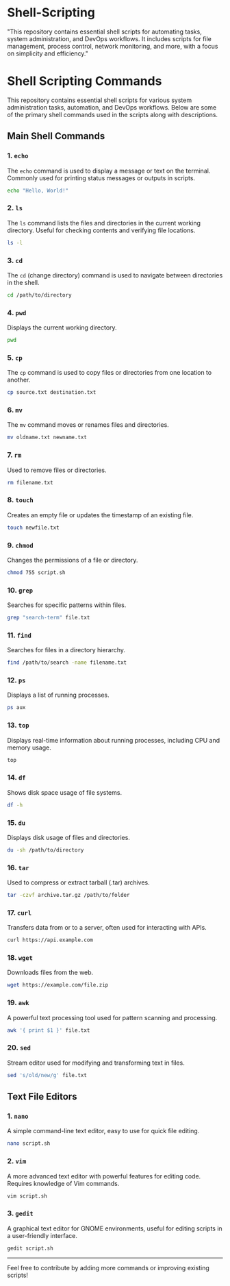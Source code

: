 # Shell-Scripting
"This repository contains essential shell scripts for automating tasks, system administration, and DevOps workflows. It includes scripts for file management, process control, network monitoring, and more, with a focus on simplicity and efficiency."

# Shell Scripting Commands

This repository contains essential shell scripts for various system administration tasks, automation, and DevOps workflows. Below are some of the primary shell commands used in the scripts along with descriptions.

## Main Shell Commands

### 1. `echo`
The `echo` command is used to display a message or text on the terminal. Commonly used for printing status messages or outputs in scripts.

```bash
echo "Hello, World!"
```

### 2. `ls`
The `ls` command lists the files and directories in the current working directory. Useful for checking contents and verifying file locations.

```bash
ls -l
```

### 3. `cd`
The `cd` (change directory) command is used to navigate between directories in the shell.

```bash
cd /path/to/directory
```

### 4. `pwd`
Displays the current working directory.

```bash
pwd
```

### 5. `cp`
The `cp` command is used to copy files or directories from one location to another.

```bash
cp source.txt destination.txt
```

### 6. `mv`
The `mv` command moves or renames files and directories.

```bash
mv oldname.txt newname.txt
```

### 7. `rm`
Used to remove files or directories.

```bash
rm filename.txt
```

### 8. `touch`
Creates an empty file or updates the timestamp of an existing file.

```bash
touch newfile.txt
```

### 9. `chmod`
Changes the permissions of a file or directory.

```bash
chmod 755 script.sh
```

### 10. `grep`
Searches for specific patterns within files.

```bash
grep "search-term" file.txt
```

### 11. `find`
Searches for files in a directory hierarchy.

```bash
find /path/to/search -name filename.txt
```

### 12. `ps`
Displays a list of running processes.

```bash
ps aux
```

### 13. `top`
Displays real-time information about running processes, including CPU and memory usage.

```bash
top
```

### 14. `df`
Shows disk space usage of file systems.

```bash
df -h
```

### 15. `du`
Displays disk usage of files and directories.

```bash
du -sh /path/to/directory
```

### 16. `tar`
Used to compress or extract tarball (.tar) archives.

```bash
tar -czvf archive.tar.gz /path/to/folder
```

### 17. `curl`
Transfers data from or to a server, often used for interacting with APIs.

```bash
curl https://api.example.com
```

### 18. `wget`
Downloads files from the web.

```bash
wget https://example.com/file.zip
```

### 19. `awk`
A powerful text processing tool used for pattern scanning and processing.

```bash
awk '{ print $1 }' file.txt
```

### 20. `sed`
Stream editor used for modifying and transforming text in files.

```bash
sed 's/old/new/g' file.txt
```

## Text File Editors

### 1. `nano`
A simple command-line text editor, easy to use for quick file editing.

```bash
nano script.sh
```

### 2. `vim`
A more advanced text editor with powerful features for editing code. Requires knowledge of Vim commands.

```bash
vim script.sh
```

### 3. `gedit`
A graphical text editor for GNOME environments, useful for editing scripts in a user-friendly interface.

```bash
gedit script.sh
```

---

Feel free to contribute by adding more commands or improving existing scripts!
